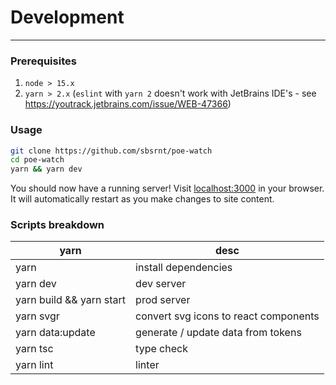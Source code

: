 # Development

---
### Prerequisites
1. `node > 15.x`
2. `yarn > 2.x` (`eslint` with `yarn 2` doesn't work with JetBrains IDE's - see https://youtrack.jetbrains.com/issue/WEB-47366)

### Usage
```bash
git clone https://github.com/sbsrnt/poe-watch
cd poe-watch
yarn && yarn dev
```
You should now have a running server! Visit [localhost:3000](localhost:3000) in your browser. It will automatically restart as you make changes to site content.

### Scripts breakdown
| yarn                     | desc                                  |
| ------------------------ | ------------------------------------- |
| yarn                     | install dependencies                  |
| yarn dev                 | dev server                            |
| yarn build && yarn start | prod server                           |
| yarn svgr                | convert svg icons to react components |
| yarn data:update         | generate / update data from tokens    |
| yarn tsc                 | type check                            |
| yarn lint                | linter                                |
